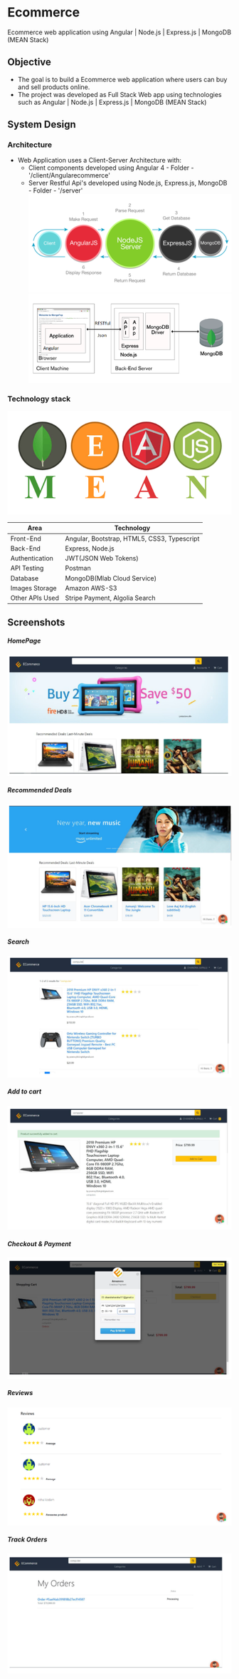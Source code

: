 # Ecommerce
Ecommerce web application using Angular | Node.js | Express.js | MongoDB   (MEAN Stack)

## Objective
* The goal is to build a Ecommerce web application where users can buy and sell products online.
* The project was developed as Full Stack Web app using technologies such as Angular | Node.js | Express.js | MongoDB (MEAN Stack)

## System Design
### Architecture
* Web Application uses a Client-Server Architecture with:
  * Client components developed using Angular 4 - Folder - '/client/Angularecommerce'   
  * Server Restful Api's developed using Node.js, Express.js, MongoDB - Folder - '/server'
![](/images/2.png) 
![](/images/MEAN.PNG) 
### Technology stack
![](/images/0.PNG)
<table>
<thead>
<tr>
<th>Area</th>
<th>Technology</th>
</tr>
</thead>
<tbody>
	<tr>
		<td>Front-End</td>
		<td>Angular, Bootstrap, HTML5, CSS3, Typescript</td>
	</tr>
	<tr>
		<td>Back-End</td>
		<td>Express, Node.js</td>
	</tr>
  <tr>
		<td>Authentication</td>
		<td>JWT(JSON Web Tokens)</td>
	</tr>
	<tr>
		<td>API Testing</td>
		<td>Postman</td>
	</tr>
	<tr>
		<td>Database</td>
		<td>MongoDB(Mlab Cloud Service)</td>
	</tr>
  <tr>
		<td>Images Storage</td>
		<td>Amazon AWS-S3</td>
	</tr>
    <tr>
		<td>Other APIs Used</td>
		<td>Stripe Payment, Algolia Search</td>
	</tr>
</tbody>
</table>

## Screenshots

##### HomePage
![](/images/1.PNG)

##### Recommended Deals
![](/images/4.PNG)

##### Search
![](/images/5.PNG)

##### Add to cart
![](/images/6.PNG)

##### Checkout & Payment
![](/images/7.PNG)

##### Reviews
![](/images/8.PNG)

##### Track Orders
![](/images/9.PNG)

